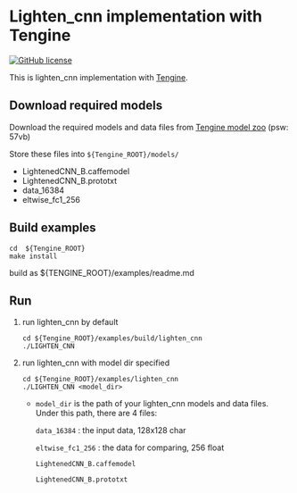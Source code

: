 # Lighten_cnn implementation with Tengine

[![GitHub license](http://OAID.github.io/pics/apache_2.0.svg)](./LICENSE)

This is lighten_cnn implementation with [Tengine](https://github.com/OAID/Tengine).

## Download required models
Download the required models and data files from [Tengine model zoo](https://pan.baidu.com/s/1LXZ8vOdyOo50IXS0CUPp8g) (psw: 57vb)

Store these files into `${Tengine_ROOT}/models/`
- LightenedCNN_B.caffemodel
- LightenedCNN_B.prototxt
- data_16384
- eltwise_fc1_256


## Build examples
```
cd  ${Tengine_ROOT}
make install
```
build as ${TENGINE_ROOT}/examples/readme.md

## Run

1. run lighten_cnn by default

    ```
    cd ${Tengine_ROOT}/examples/build/lighten_cnn
    ./LIGHTEN_CNN
    ```

2. run lighten_cnn with model dir specified

    ```
    cd ${Tengine_ROOT}/examples/lighten_cnn
    ./LIGHTEN_CNN <model_dir>
    ```
    - `model_dir` is the path of your lighten_cnn models and data files. Under this path, there are 4 files:

      `data_16384` : the input data, 128x128 char

      `eltwise_fc1_256` : the data for comparing, 256 float

      `LightenedCNN_B.caffemodel`

      `LightenedCNN_B.prototxt`

